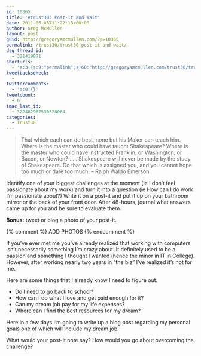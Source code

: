 ```yaml
---
id: 10365
title: '#trust30: Post-It and Wait'
date: 2011-06-03T11:22:13+00:00
author: Greg McMullen
layout: post
guid: http://gregoryamcmullen.com/?p=10365
permalink: /trust30/trust30-post-it-and-wait/
dsq_thread_id:
  - 321419871
shorturls:
  - 'a:3:{s:9:"permalink";s:60:"http://gregoryamcmullen.com/trust30/trust30-post-it-and-wait";s:7:"tinyurl";s:26:"http://tinyurl.com/3rmhzs6";s:4:"isgd";s:19:"http://is.gd/VPWTJC";}'
tweetbackscheck:
  - 
twittercomments:
  - 'a:0:{}'
tweetcount:
  - 0
tmac_last_id:
  - 322482967530328064
categories:
  - Trust30
---
```

> That which each can do best, none but his Maker can teach him. Where is the master who could have taught Shakespeare? Where is the master who could have instructed Franklin, or Washington, or Bacon, or Newton? . . . Shakespeare will never be made by the study of Shakespeare. Do that which is assigned you, and you cannot hope too much or dare too much. – Ralph Waldo Emerson

Identify one of your biggest challenges at the moment (ie I don’t feel passionate about my work) and turn it into a question (ie How can I do work I’m passionate about?) Write it on a post-it and put it up on your bathroom mirror or the back of your front door. After 48-hours, journal what answers came up for you and be sure to evaluate them.

**Bonus:** tweet or blog a photo of your post-it.

{% comment %} ADD PHOTOS {% endcomment %}

If you&#8217;ve ever met me you&#8217;ve already realized that working with computers isn&#8217;t necessarily something I&#8217;m crazy about. It definitely used to be a passion and something I thought I wanted (hence the minor in IT in College). However, after working nearly two years in &#8220;the biz&#8221; I&#8217;ve realized it&#8217;s not for me.

Here are some things that I already know I need to figure out:

  * Do I need to go back to school?
  * How can I do what I love and get paid enough for it?
  * Can my dream job pay for my life expenses?
  * Where can I find the best resources for my dream?

Here in a few days I&#8217;m going to write up a blog post regarding my personal goals one of which will include my dream job.

What would your post-it note say? How would you go about overcoming the challenge?